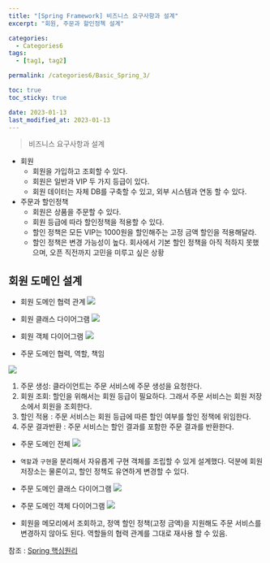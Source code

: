 ```yaml
---
title: "[Spring Framework] 비즈니스 요구사항과 설계"
excerpt: "회원, 주문과 할인정첵 설계"

categories:
  - Categories6
tags:
  - [tag1, tag2]

permalink: /categories6/Basic_Spring_3/

toc: true
toc_sticky: true

date: 2023-01-13
last_modified_at: 2023-01-13
---
```


>비즈니스 요구사항과 설계 
- 회원
  - 회원을 가입하고 조회할 수 있다.
  - 회원은 일반과 VIP 두 가지 등급이 있다. 
  - 회원 데이터는 자체 DB를 구축할 수 있고, 외부 시스템과 연동 할 수 있다.
- 주문과 할인정책
  - 회원은 상품을 주문할 수 있다.
  - 회원 등급에 따라 할인정책을 적용할 수 있다.
  - 할인 정책은 모든 VIP는 1000원을 할인해주는 고정 금액 할인을 적용해달라.
  - 할인 정책은 변경 가능성이 높다. 회사에서 기본 할인 정책을 아직 적하지 못했으며, 오픈 직전까지 고민을 미루고 싶은 상황
  
 ## 회원 도메인 설계
 - 회원 도메인 협력 관계 
 ![](https://velog.velcdn.com/images/tlsgn8483/post/ae165afb-4d82-4259-93d4-2a19bd19dd14/image.png)

- 회원 클래스 다이어그램
![](https://velog.velcdn.com/images/tlsgn8483/post/8ea57474-bace-4d8a-aac9-d4f301823a20/image.png)

- 회원 객체 다이어그램
![](https://velog.velcdn.com/images/tlsgn8483/post/76388fc9-0264-4d1a-b16a-86b73fe08653/image.png)


- 주문 도메인 협력, 역할, 책임

![](https://velog.velcdn.com/images/tlsgn8483/post/94f3e649-9454-4d6f-8a04-b9f59873ca0b/image.png)

1. 주문 생성: 클라이언트는 주문 서비스에 주문 생성을 요청한다.
2. 회원 조회: 할인을 위해서는 회원 등급이 필요하다. 그래서 주문 서비스는 회원 저장소에서 회원을 조회한다.
3. 할인 적용 : 주문 서비스는 회원 등급에 따른 할인 여부를 할인 정책에 위임한다.
4. 주문 결과반환 : 주문 서비스는 할인 결과를 포함한 주문 결과를 반환한다. 

- 주문 도메인 전체
![](https://velog.velcdn.com/images/tlsgn8483/post/4e77f97f-5f83-4d3e-89fa-d5fed5946a9b/image.png)

- `역할`과 `구현`을 분리해서 자유롭게 구현 객체를 조립할 수 있게 설계했다. 덕분에 회원 저장소는 물론이고, 할인 정책도 유연하게 변경할 수 있다.

- 주문 도메인 클래스 다이어그램
![](https://velog.velcdn.com/images/tlsgn8483/post/ca905427-6c76-4b9a-aae0-93eee3d8cd51/image.png)

- 주문 도메인 객체 다이어그램
![](https://velog.velcdn.com/images/tlsgn8483/post/3528dade-9e07-47ef-b25a-325057f8734a/image.png)

- 회원을 메모리에서 조회하고, 정액 할인 정책(고정 금액)을 지원해도 주문 서비스를 변경하지 않아도 된다. 역할들의 협력 관계를 그대로 재사용 할 수 있음.

참조 : [Spring 핵심원리](https://www.inflearn.com/course/%EC%8A%A4%ED%94%84%EB%A7%81-%ED%95%B5%EC%8B%AC-%EC%9B%90%EB%A6%AC-%EA%B8%B0%EB%B3%B8%ED%8E%B8)
